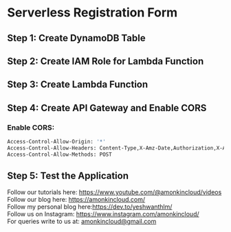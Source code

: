 # Serverless Registration Form

## Step 1: Create DynamoDB Table

## Step 2: Create IAM Role for Lambda Function

## Step 3: Create Lambda Function

## Step 4: Create API Gateway and Enable CORS


### Enable CORS: 

```sh
Access-Control-Allow-Origin: '*'
Access-Control-Allow-Headers: Content-Type,X-Amz-Date,Authorization,X-Api-Key,X-Amz-Security-Token
Access-Control-Allow-Methods: POST

```

## Step 5: Test the Application



Follow our tutorials here: https://www.youtube.com/@amonkincloud/videos \
Follow our blog here: https://amonkincloud.com/ \
Follow my personal blog here:https://dev.to/yeshwanthlm/ \
Follow us on Instagram: https://www.instagram.com/amonkincloud/ \
For queries write to us at: amonkincloud@gmail.com 
